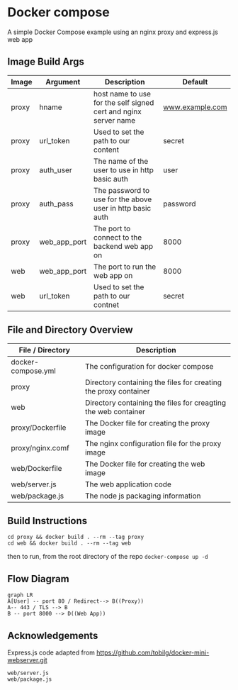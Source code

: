 # Docker compose

A simple Docker Compose example using an nginx proxy and express.js web app

## Image Build Args

|  Image| Argument |Description | Default|
|----------------|-------|-------------|-----------|
|proxy |hname|host name to use for the self signed cert and nginx server name|www.example.com|
|proxy |url_token| Used to set the path to our content |secret|
|proxy |auth_user | The name of the user to use in http basic auth| user|
|proxy |auth_pass | The password to use for the above user in http basic auth|password|
|proxy |web_app_port| The port to connect to the backend web app on|8000|
|web|web_app_port| The port to run the web app on|8000|
|web|url_token| Used to set the path to our contnet|secret|

## File and Directory Overview

|  File / Directory               |Description                                   |
|----------------|-------------------------------|
|docker-compose.yml |The configuration for docker compose|
|proxy          |Directory containing the files for creating the proxy container            |
|web          |Directory containing the files for creagting the web container|
| proxy/Dockerfile| The Docker file for creating the proxy image|
| proxy/nginx.comf| The nginx configuration file for the proxy image|
|web/Dockerfile| The Docker file for creating the web image|
|web/server.js| The web application code|
|web/package.js| The node js packaging information| 

## Build Instructions
```
cd proxy && docker build . --rm --tag proxy
cd web && docker build . --rm --tag web
```
then to run, from the root directory of the repo
```docker-compose up -d```

## Flow Diagram


```mermaid
graph LR
A[User] -- port 80 / Redirect--> B((Proxy)) 
A-- 443 / TLS --> B
B -- port 8000 --> D((Web App))
```

## Acknowledgements
Express.js code adapted from https://github.com/tobilg/docker-mini-webserver.git
```
web/server.js
web/package.js
```
